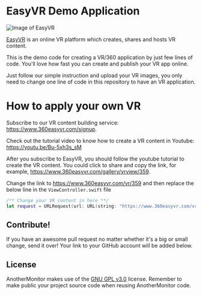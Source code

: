 # EasyVR Demo Application
![Image of EasyVR](https://www.360easyvr.com/images/logo_white_screen.png)

[EasyVR](http://www.360easyvr.com) is an online VR platform which creates, shares and hosts VR content.

This is the demo code for creating a VR/360 application by just few lines of code. You'll love how fast you can create and publish your VR app online.

Just follow our simple instruction and upload your VR images, you only need to change one line of code in this repository to have an VR application.

# How to apply your own VR
Subscribe to our VR content building service: https://www.360easyvr.com/signup.

Check out the tutorial video to know how to create a VR content in Youtube: https://youtu.be/Bu-5xh3s_sM

After you subscribe to EasyVR, you should follow the youtube tutorial to create the VR content. You could click to share and copy the link, for example, https://www.360easyvr.com/gallery/vrview/359.

Change the link to https://www.360easyvr.com/vr/359 and then replace the below line in the `ViewController.swift` file
```SWIFT
/** Change your VR content in here **/
let request = URLRequest(url: URL(string: "https://www.360easyvr.com/vr/359?scene_id=860&features[]=auto-rotate")!)
```

## Contribute!

If you have an awesome pull request no matter whether it's a big or small change, send it over! Your link to your GitHub account will be added below.

## License

AnotherMonitor makes use of the [GNU GPL v3.0](http://choosealicense.com/licenses/gpl-3.0/) license. Remember to make public your project source code when reusing AnotherMonitor code.